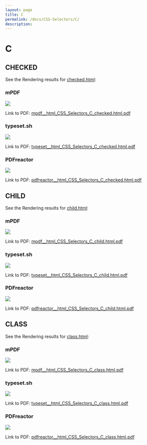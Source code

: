 ```yaml
---
layout: page
title: C
permalink: /docs/CSS-Selectors/C/
description: 
---
```


# C



## CHECKED

See the Rendering results for [checked.html](/html/CSS%20Selectors/C/checked.html):

### mPDF
![](mpdf__html_CSS_Selectors_C_checked.html.png) 

Link to PDF: [mpdf__html_CSS_Selectors_C_checked.html.pdf](mpdf__html_CSS_Selectors_C_checked.html.pdf)

### typeset.sh
![](typeset__html_CSS_Selectors_C_checked.html.png) 

Link to PDF: [typeset__html_CSS_Selectors_C_checked.html.pdf](typeset__html_CSS_Selectors_C_checked.html.pdf)

### PDFreactor
![](pdfreactor__html_CSS_Selectors_C_checked.html.png) 

Link to PDF: [pdfreactor__html_CSS_Selectors_C_checked.html.pdf](pdfreactor__html_CSS_Selectors_C_checked.html.pdf)

## CHILD

See the Rendering results for [child.html](/html/CSS%20Selectors/C/child.html):

### mPDF
![](mpdf__html_CSS_Selectors_C_child.html.png) 

Link to PDF: [mpdf__html_CSS_Selectors_C_child.html.pdf](mpdf__html_CSS_Selectors_C_child.html.pdf)

### typeset.sh
![](typeset__html_CSS_Selectors_C_child.html.png) 

Link to PDF: [typeset__html_CSS_Selectors_C_child.html.pdf](typeset__html_CSS_Selectors_C_child.html.pdf)

### PDFreactor
![](pdfreactor__html_CSS_Selectors_C_child.html.png) 

Link to PDF: [pdfreactor__html_CSS_Selectors_C_child.html.pdf](pdfreactor__html_CSS_Selectors_C_child.html.pdf)

## CLASS

See the Rendering results for [class.html](/html/CSS%20Selectors/C/class.html):

### mPDF
![](mpdf__html_CSS_Selectors_C_class.html.png) 

Link to PDF: [mpdf__html_CSS_Selectors_C_class.html.pdf](mpdf__html_CSS_Selectors_C_class.html.pdf)

### typeset.sh
![](typeset__html_CSS_Selectors_C_class.html.png) 

Link to PDF: [typeset__html_CSS_Selectors_C_class.html.pdf](typeset__html_CSS_Selectors_C_class.html.pdf)

### PDFreactor
![](pdfreactor__html_CSS_Selectors_C_class.html.png) 

Link to PDF: [pdfreactor__html_CSS_Selectors_C_class.html.pdf](pdfreactor__html_CSS_Selectors_C_class.html.pdf)


